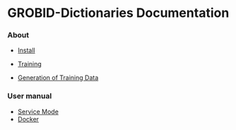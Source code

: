<h1>GROBID-Dictionaries Documentation</h1>


<h3>About</h3>

* [Install](Install.md)

* [Training](Training.md)

* [Generation of Training Data](Generation_training_dat.md)

<h3>User manual</h3>

* [Service Mode](Service_mode.md)
* [Docker](Docker.md)